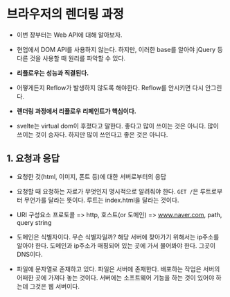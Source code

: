 # 브라우저의 렌더링 과정
- 이번 장부터는 Web API에 대해 알아보자.
- 현업에서 DOM API를 사용하지 않는다. 하지만, 이러한 base를 알아야 jQuery 등 다른 것을 사용할 때 원리를 파악할 수 있다.

- **리플로우는 성능과 직결된다.** 
- 어떻게든지 Reflow가 발생하지 않도록 해야한다. Reflow를 안시키면 다시 안그린다. 
- **렌더링 과정에서 리플로우 리페인트가 핵심이다.**

- svelte는 virtual dom이 후졌다고 말한다. 좋다고 많이 쓰이는 것은 아니다. 많이 쓰이는 것이 승자다. 하지만 많이 쓰인다고 좋은 것은 아니다.

## 1. 요청과 응답
- 요청한 것(html, 이미지, 폰트 등)에 대한 서버로부터의 응답 
- 요청할 때 요청하는 자료가 무엇인지 명시적으로 알려줘야 한다. `GET /`은 루트로부터 무언가를 달라는 뜻이다. 루트는 index.html을 달라는 것이다.

- URI 구성요소
프로토콜 => http, 호스트(or 도메인) => www.naver.com, path, query string

- 도메인은 식별자이다. 무슨 식별자일까? 해당 서버에 찾아가기 위해서는 ip주소를 알아야 한다. 도메인과 ip주소가 매핑되어 있는 곳에 가서 물어봐야 한다. 그곳이 DNS이다. 

- 파일에 문자열로 존재하고 있다. 파일은 서버에 존재한다. 배포하는 작업은 서버의 어떠한 곳에 가져다 놓는 것이다. 서버에는 소프트웨어 기능을 하는 것이 있어야 하는데 그것은 웹 서버이다.
